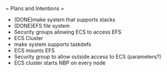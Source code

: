 = Plans and Intentions =

* (DONE)make system that supports stacks
* (DONE)EFS file system
* Security groups allowing ECS to access EFS
* ECS Cluster
* make system supports taskdefs
* ECS mounts EFS
* Security group to allow outside access to ECS (parameters?)
* ECS cluster starts NBP on every node
